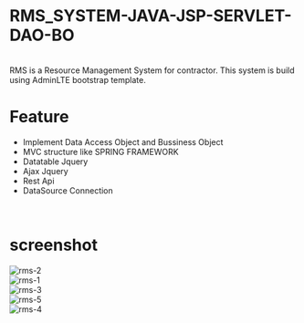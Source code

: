# RMS_SYSTEM-JAVA-JSP-SERVLET-DAO-BO
<br>
RMS is a Resource Management System for contractor. This system is build using AdminLTE bootstrap template. 
<br>

# Feature

- Implement Data Access Object and Bussiness Object
- MVC structure like SPRING FRAMEWORK
- Datatable Jquery
- Ajax Jquery
- Rest Api
- DataSource Connection
<br>

# screenshot

![rms-2](https://cloud.githubusercontent.com/assets/12325386/26089071/7fa91242-3a2d-11e7-9fa6-4a8f793ce7ac.png)
<br>
![rms-1](https://cloud.githubusercontent.com/assets/12325386/26089074/87f0fc6c-3a2d-11e7-9052-15a5c798f493.png)
<br>
![rms-3](https://cloud.githubusercontent.com/assets/12325386/26089094/a97dd710-3a2d-11e7-9fb7-72fd7d5db99f.png)
<br>
![rms-5](https://cloud.githubusercontent.com/assets/12325386/26089117/d125bbc0-3a2d-11e7-86e2-d358565e7104.png)
<br>
![rms-4](https://cloud.githubusercontent.com/assets/12325386/26089121/dfda3e20-3a2d-11e7-8f96-ad290676b07c.png)
